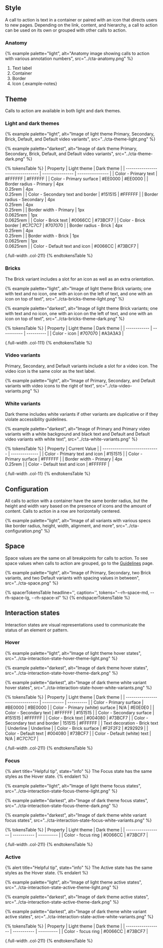 ## Style

A call to action is text in a container or paired with an icon that directs users to new pages. Depending on the link, content, and hierarchy, a call to action can be used on its own or grouped with other calls to action.

### Anatomy

{% example palette="light",
            alt="Anatomy image showing calls to action with various annotation numbers",
            src="../cta-anatomy.png" %}

1. Text label
2. Container
3. Border
4. Icon
{.example-notes}

## Theme

Calls to action are available in both light and dark themes.

### Light and dark themes

{% example palette="light",
            alt="Image of light theme Primary, Secondary, Brick, Default, and Default video variants",
            src="../cta-theme-light.png" %}

{% example palette="darkest",
            alt="Image of dark theme Primary, Secondary, Brick, Default, and Default video variants",
            src="../cta-theme-dark.png" %}

{% tokensTable %}
| Property                          | Light theme      | Dark theme       |
| --------------------------------- | ---------------- | ---------------- |
| Color - Primary text              | #FFFFFF          | #FFFFFF          |
| Color - Primary surface           | #EE0000          | #EE0000          |
| Border radius - Primary           | 4px<br>0.25rem   | 4px<br>0.25rem   |
| Color - Secondary text and border | #151515          | #FFFFFF          |
| Border radius - Secondary         | 4px<br>0.25rem   | 4px<br>0.25rem   |
| Border width - Primary            | 1px<br>0.0625rem | 1px<br>0.0625rem |
| Color - Brick text                | #0066CC          | #73BCF7          |
| Color - Brick border              | #C7C7C7          | #707070          |
| Border radius - Brick             | 4px<br>0.25rem   | 4px<br>0.25rem   |
| Border width - Brick              | 1px<br>0.0625rem | 1px<br>0.0625rem |
| Color - Default text and icon     | #0066CC          | #73BCF7          |

{.full-width .col-211}
{% endtokensTable %}

### Bricks

The Brick variant includes a slot for an icon as well as an extra orientation.

{% example palette="light",
            alt="Image of light theme Brick variants; one with text and no icon, one with an icon on the left of text, and one with an icon on top of text",
            src="../cta-bricks-theme-light.png" %}

{% example palette="darkest",
            alt="Image of light theme Brick variants; one with text and no icon, one with an icon on the left of text, and one with an icon on top of text",
            src="../cta-bricks-theme-dark.png" %}

{% tokensTable %}
| Property     | Light theme | Dark theme |
| ------------ | ----------- | ---------- |
| Color - icon | #707070     | #A3A3A3    |

{.full-width .col-111}
{% endtokensTable %}

### Video variants

Primary, Secondary, and Default variants include a slot for a video icon. The video icon is the same color as the text label.

{% example palette="light",
            alt="Image of Primary, Secondary, and Default variants with video icons to the right of text",
            src="../cta-video-variants.png" %}

### White variants

Dark theme includes white variants if other variants are duplicative or if they violate accessibility guidelines.

{% example palette="darkest",
            alt="Image of Primary and Primary video variants with a white background and black text and Default and Default video variants with white text",
            src="../cta-white-variants.png" %}

{% tokensTable %}
| Property                      | Current Value  |
| ----------------------------- | -------------- |
| Color - Primary text and icon | #151515        |
| Color - Primary surface       | #FFFFFF        |
| Border width - Primary        | 4px<br>0.25rem |
| Color - Default text and icon | #FFFFFF        |

{.full-width .col-11}
{% endtokensTable %}

## Configuration

All calls to action with a container have the same border radius, but the height and width vary based on the presence of icons and the amount of content. Calls to action in a row are horizontally centered.

{% example palette="light",
            alt="Image of all variants with various specs like border radius, height, width, alignment, and more",
            src="../cta-configuration.png" %}

## Space

Space values are the same on all breakpoints for calls to action. To see space values when calls to action are grouped, go to the [Guidelines](/elements/call-to-action/guidelines/) page.

{% example palette="light",
            alt="Image of Primary, Secondary, two Brick variants, and two Default variants with spacing values in between",
            src="../cta-space.png" %}

{% spacerTokensTable 
    headline='',
    caption='',
    tokens="--rh-space-md, --rh-space-lg, --rh-space-xl" %}
{% endspacerTokensTable %}

## Interaction states

Interaction states are visual representations used to communicate the status of an element or pattern.

### Hover

{% example palette="light",
            alt="Image of light theme hover states",
            src="../cta-interaction-state-hover-theme-light.png" %}

{% example palette="darkest",
            alt="Image of dark theme hover states",
            src="../cta-interaction-state-hover-theme-dark.png" %}

{% example palette="darkest",
            alt="Image of dark theme white variant hover states",
            src="../cta-interaction-state-hover-white-variants.png" %}

{% tokensTable %}
| Property                          | Light theme | Dark theme |
| --------------------------------- | ----------- | ---------- |
| Color - Primary surface           | #BE0000     | #BE0000    |
| Color - Primary (white) surface   | N/A         | #E0E0E0    |
| Color - Secondary text            | #FFFFFF     | #151515    |
| Color - Secondary surface         | #151515     | #FFFFFF    |
| Color - Brick text                | #004080     | #73BCF7    |
| Color - Secondary text and border | 151515      | #FFFFFF    |
| Text decoration - Brick text      | Underline   | Underline  |
| Color - Brick surface             | #F2F2F2     | #292929    |
| Color - Default text              | #004080     | #73BCF7    |
| Color - Default (white) text      | N/A         | #C7C7C7    |

{.full-width .col-211}
{% endtokensTable %}

### Focus

{% alert title="Helpful tip", state="info" %}
The Focus state has the same styles as the Hover state.
{% endalert %}

{% example palette="light",
            alt="Image of light theme focus states",
            src="../cta-interaction-state-focus-theme-light.png" %}

{% example palette="darkest",
            alt="Image of dark theme focus states",
            src="../cta-interaction-state-focus-theme-dark.png" %}

{% example palette="darkest",
            alt="Image of dark theme white variant focus states",
            src="../cta-interaction-state-focus-white-variants.png" %}

{% tokensTable %}
| Property           | Light theme | Dark theme |
| ------------------ | ----------- | ---------- |
| Color - focus ring | #0066CC     | #73BCF7    |

{.full-width .col-211}
{% endtokensTable %}

### Active

{% alert title="Helpful tip", state="info" %}
The Active state has the same styles as the Hover state.
{% endalert %}

{% example palette="light",
            alt="Image of light theme active states",
            src="../cta-interaction-state-active-theme-light.png" %}

{% example palette="darkest",
            alt="Image of dark theme active states",
            src="../cta-interaction-state-active-theme-dark.png" %}

{% example palette="darkest",
            alt="Image of dark theme white variant active states",
            src="../cta-interaction-state-active-white-variants.png" %}

{% tokensTable %}
| Property           | Light theme | Dark theme |
| ------------------ | ----------- | ---------- |
| Color - focus ring | #0066CC     | #73BCF7    |

{.full-width .col-211}
{% endtokensTable %}

